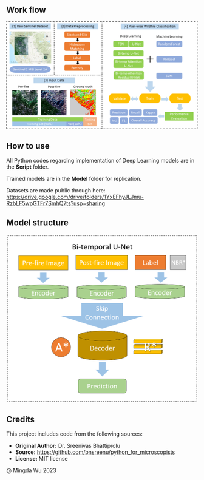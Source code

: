 ## Work flow
![alt text](https://github.com/MarcWu-929/Wildfire-Burn-Severity-Assessment/blob/b65336097427bf623a108d49df06bb2cc910148a/Figure/flow%20chart_3.png)

## How to use 
All Python codes regarding implementation of Deep Learning models are in the **Script** folder. 

Trained models are in the **Model** folder for replication. 

Datasets are made public through here: https://drive.google.com/drive/folders/1YxEFhyJLJmu-RzbLF5wpGTFr7SmhQ7ts?usp=sharing

## Model structure
![alt text](https://github.com/MarcWu-929/Wildfire-Burn-Severity-Assessment/blob/27dee6a2de15afc84d1105048eb29265426d9157/Figure/bi_temp.png)

## Credits 
This project includes code from the following sources: 
- **Original Author:** Dr. Sreenivas Bhattiprolu
- **Source:** https://github.com/bnsreenu/python_for_microscopists
- **License:** MIT license


@ Mingda Wu 2023
